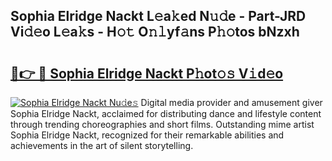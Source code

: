 ## Sophia Elridge Nackt L𝚎a𝚔ed N𝚞𝚍e - Part-JRD Vi𝚍𝚎o L𝚎a𝚔s - H𝚘𝚝 O𝚗𝚕yf𝚊ns P𝚑𝚘tos bNzxh

# <h2><a href="http://kf7v3vr.oniu.top/?m=Sophia+Elridge+Nackt">🔗👉 🔴 Sophia Elridge Nackt P𝚑ot𝚘𝚜 V𝚒d𝚎o</a></h2>

[![Sophia Elridge Nackt Nu𝚍e𝚜](https://i.imgur.com/0qMVB7G.gif)](http://kf7v3vr.oniu.top/?m=Sophia+Elridge+Nackt)
Digital media provider and amusement giver Sophia Elridge Nackt, acclaimed for distributing dance and lifestyle content through trending choreographies and short films. Outstanding mime artist Sophia Elridge Nackt, recognized for their remarkable abilities and achievements in the art of silent storytelling.  
